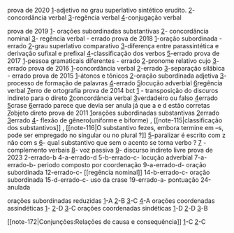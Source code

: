 prova de 2020
[1](https://www.qconcursos.com/questoes-militares/questoes/461f5d05-9b)-adjetivo no grau superlativo sintético erudito.
[2](https://www.qconcursos.com/questoes-militares/questoes/464e8be1-9b)-concordância verbal
[3](https://www.qconcursos.com/questoes-militares/questoes/465e68b9-9b)-regência verbal
[4](https://www.qconcursos.com/questoes-militares/questoes/465b5747-9b)-conjugação verbal

prova de 2019
[1](https://www.qconcursos.com/questoes-militares/questoes/fd5ef027-7e)- orações subordinadas substantivas
[2](https://www.qconcursos.com/questoes-militares/questoes/fd8a5e41-7e)- concordância nominal
[3](https://www.qconcursos.com/questoes-militares/questoes/3da5d5b5-3b)- regência verbal - errado
prova de 2018
[1](https://www.qconcursos.com/questoes-militares/questoes/3da8850d-3b)-oração subordinada - errado
[2](https://www.qconcursos.com/questoes-militares/questoes/3daf0465-3b)-grau superlativo comparativo
[3](https://www.qconcursos.com/questoes-militares/questoes/3dbf742d-3b)-diferença entre parassintética e derivação sufixal e prefixal 
[4](https://www.qconcursos.com/questoes-militares/questoes/3d9aba99-3b)-classificação dos verbos 
[5](https://www.qconcursos.com/questoes-militares/questoes/3dcafac1-3b)-errado
prova de 2017
[1](https://www.qconcursos.com/questoes-militares/questoes/b823e63b-3d)-pessoa gramaticais diferentes - errado
[2](https://www.qconcursos.com/questoes-militares/questoes/b80d8cb9-3d)-pronome relativo cujo
[3](https://www.qconcursos.com/questoes-militares/questoes/b817dd88-3d)-errado
prova de 2016
[1](https://www.qconcursos.com/questoes-militares/questoes/7d27827a-3a)-concordância verbal
[2](https://www.qconcursos.com/questoes-militares/questoes/7d2cf87f-3a)-errado
[3](https://www.qconcursos.com/questoes-militares/questoes/7d0c3f6f-3a)-separação silábica - errado
prova de 2015
[1](https://www.qconcursos.com/questoes-militares/questoes/5dea5714-dc)-átonos e tônicos
[2](https://www.qconcursos.com/questoes-militares/questoes/60e26984-dc)-oração subordinada adjetiva
[3](https://www.qconcursos.com/questoes-militares/questoes/69cea7fa-dc)-processo de formação de palavras
[4](https://www.qconcursos.com/questoes-militares/questoes/68d0ab9e-dc)-errado
[5](https://www.qconcursos.com/questoes-militares/questoes/5bec4ae3-dc)locução adverbial
[6](https://www.qconcursos.com/questoes-militares/questoes/e70dea40-4d)regência verbal
[7](https://www.qconcursos.com/questoes-militares/questoes/7cec89d2-3a)erro de ortografia
prova de 2014 bct
[1](https://www.qconcursos.com/questoes-militares/questoes/4c0e667e-42) - transposição do discuros indireto para o direto
[2](https://www.qconcursos.com/questoes-militares/questoes/4c260445-42)concordância verbal
[3](https://www.qconcursos.com/questoes-militares/questoes/4c4cdbad-42)verdadeiro ou falso 
[4](https://www.qconcursos.com/questoes-militares/questoes/4c17f591-42)errado
[5](https://www.qconcursos.com/questoes-militares/questoes/4c2a39b9-42)crase
[6](https://www.qconcursos.com/questoes-militares/questoes/4c3d0241-42)errado parece que devia ser anula já que a e d estão corretas
[7](https://www.qconcursos.com/questoes-militares/questoes/4c58bf7b-42)objeto direto
prova de 2011
[1](https://www.qconcursos.com/questoes-militares/questoes/acdbb5c8-55)orações subordinadas substantivas
[2](https://www.qconcursos.com/questoes-militares/questoes/acdf1ad6-55)errado
[3](https://www.qconcursos.com/questoes-militares/questoes/acef6630-55)errado
[4](https://www.qconcursos.com/questoes-militares/questoes/acf54ee8-55)- flexão de gênero(uniforme e biforme) , [[note-115|classificação dos substantivos]] , [[note-116|O substantivo fezes, embora termine em –s, pode ser empregado no singular ou no plural ?]]
[5](https://www.qconcursos.com/questoes-militares/questoes/acf98981-55)-paralizar é escrito com z não com s
[6](https://www.qconcursos.com/questoes-militares/questoes/acfed614-55)- qual substantivo que sem o acento se torna verbo ?
[7](https://www.qconcursos.com/questoes-militares/questoes/ad030803-55) - complemento verbais
[8](https://www.qconcursos.com/questoes-militares/questoes/ad194015-55)- voz passiva
[9](https://www.qconcursos.com/questoes-militares/questoes/ad2b07fd-55)- discurso indireto livre
prova de 2023
2-errado-b
4-a-errado-d
5-b-errado-c- locução adverbial 
7-a-errado-b- periodo composto por coordenação
9-a-errado-d- oração subordinada
12-errado-c- [[regência nominal]]
14-b-errado-c- oração subordinada 
15-d-errado-c- uso da crase
19-errado-a- pontuação
24-anulada


orações subordinadas reduzidas
	[1](https://www.qconcursos.com/questoes-militares/questoes/5a688c99-16)-A
	[2](https://www.qconcursos.com/questoes-militares/questoes/a67861f3-6b)-B
	[3](https://www.qconcursos.com/questoes-militares/questoes/9822322d-4e)-C
	[4](https://www.qconcursos.com/questoes-militares/questoes/950f73ad-53)-A
orações coordenadas assindéticas 
	[1](https://www.qconcursos.com/questoes-militares/questoes/b1022f75-01)-
	[2](https://www.qconcursos.com/questoes-militares/questoes/de4056a5-55)-D
	[3](https://www.qconcursos.com/questoes-militares/questoes/18bb7c20-45)-C
orações coordenadas sindéticas
	[1](https://www.qconcursos.com/questoes-militares/questoes/0924a4cf-ed)-D
	[2](https://www.qconcursos.com/questoes-militares/questoes/7409d956-0d)-D
	[3](https://www.qconcursos.com/questoes-militares/questoes/fd6fbcb8-7e)-B

[[note-172|Conjunções:Relações de causa e consequência]]
	[1](https://www.qconcursos.com/questoes-militares/questoes/c6b94bdd-59)-C
	[2](https://www.qconcursos.com/questoes-militares/questoes/95270389-53)-C